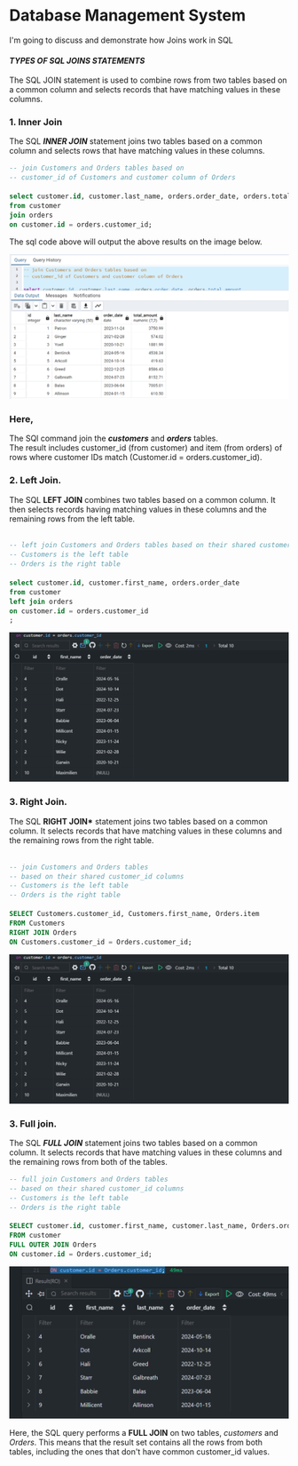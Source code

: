 # Database Management System

I'm going to discuss and demonstrate how Joins work in SQL

#### **_TYPES OF SQL JOINS STATEMENTS_**

The SQL JOIN statement is used to combine rows from two tables based on a common column and selects records that have matching values in these columns.

### 1. Inner Join

The SQL **_INNER JOIN_** statement joins two tables based on a common column and selects rows that have matching values in these columns. <br>

```sql
-- join Customers and Orders tables based on
-- customer_id of Customers and customer column of Orders

select customer.id, customer.last_name, orders.order_date, orders.total_amount
from customer
join orders
on customer.id = orders.customer_id;
```

The sql code above will output the above results on the image below.

![inner join statement results joining table customers and orders](./images/inner%20join%20images..png)

### Here, <br>

The SQl command join the **_customers_** and **_orders_** tables. <br>
The result includes customer_id (from customer) and item (from orders) of rows where customer IDs match (Customer.id = orders.customer_id).

### 2. Left Join.

The SQL **LEFT JOIN** combines two tables based on a common column. It then selects records having matching values in these columns and the remaining rows from the left table.

```sql

-- left join Customers and Orders tables based on their shared customer_id columns
-- Customers is the left table
-- Orders is the right table

select customer.id, customer.first_name, orders.order_date
from customer
left join orders
on customer.id = orders.customer_id
;
```

![left join statement results](./images/left%20join%20images.png)

### 3. Right Join.

The SQL **RIGHT JOIN\*** statement joins two tables based on a common column. It selects records that have matching values in these columns and the remaining rows from the right table.

```sql

-- join Customers and Orders tables
-- based on their shared customer_id columns
-- Customers is the left table
-- Orders is the right table

SELECT Customers.customer_id, Customers.first_name, Orders.item
FROM Customers
RIGHT JOIN Orders
ON Customers.customer_id = Orders.customer_id;
```

![right join statement results](./images/left%20join%20images.png)

### 3. Full join.

The SQL ***FULL JOIN*** statement joins two tables based on a common column. It selects records that have matching values in these columns and the remaining rows from both of the tables.

```sql
-- full join Customers and Orders tables
-- based on their shared customer_id columns
-- Customers is the left table
-- Orders is the right table

SELECT customer.id, customer.first_name, customer.last_name, Orders.order_date
FROM customer
FULL OUTER JOIN Orders
ON customer.id = Orders.customer_id;
```
![full join statement results](./images/full%20join.png)

Here, the SQL query performs a <b>FULL JOIN</b> on two tables, <i>customers</i> and <i>Orders</i>. This means that the result set contains all the rows from both tables, including the ones that don't have common customer_id values.

